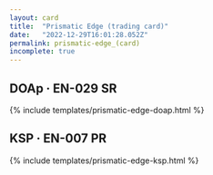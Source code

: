 ```yaml
---
layout: card
title:  "Prismatic Edge (trading card)"
date:   "2022-12-29T16:01:28.052Z"
permalink: prismatic-edge_(card)
incomplete: true
---
```


## DOAp &middot; EN-029 SR

{% include templates/prismatic-edge-doap.html %}


## KSP &middot; EN-007 PR

{% include templates/prismatic-edge-ksp.html %}
